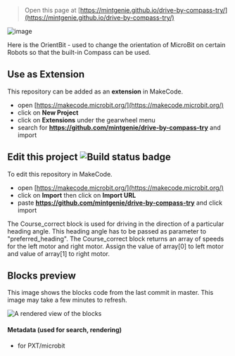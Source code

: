
> Open this page at [https://mintgenie.github.io/drive-by-compass-try/](https://mintgenie.github.io/drive-by-compass-try/)
 

![image](https://user-images.githubusercontent.com/66748747/110723615-9e328580-8214-11eb-8e94-2296814e6245.png)

Here is the OrientBit - used to change the orientation of MicroBit on certain Robots so that the built-in Compass can be used.

## Use as Extension

This repository can be added as an **extension** in MakeCode.

* open [https://makecode.microbit.org/](https://makecode.microbit.org/)
* click on **New Project**
* click on **Extensions** under the gearwheel menu
* search for **https://github.com/mintgenie/drive-by-compass-try** and import

## Edit this project ![Build status badge](https://github.com/mintgenie/drive-by-compass-try/workflows/MakeCode/badge.svg)

To edit this repository in MakeCode.

* open [https://makecode.microbit.org/](https://makecode.microbit.org/)
* click on **Import** then click on **Import URL**
* paste **https://github.com/mintgenie/drive-by-compass-try** and click import

The Course_correct block is used for driving in the direction of a particular heading angle.
This heading angle has to be passed as parameter to "preferred_heading".
The Course_correct block returns an array of speeds for the left motor and right motor.
Assign the value of array[0] to left motor and value of array[1] to right motor.

## Blocks preview

This image shows the blocks code from the last commit in master.
This image may take a few minutes to refresh.

![A rendered view of the blocks](https://github.com/mintgenie/drive-by-compass-try/raw/master/.github/makecode/blocks.png)

#### Metadata (used for search, rendering)

* for PXT/microbit
<script src="https://makecode.com/gh-pages-embed.js"></script><script>makeCodeRender("{{ site.makecode.home_url }}", "{{ site.github.owner_name }}/{{ site.github.repository_name }}");</script>
